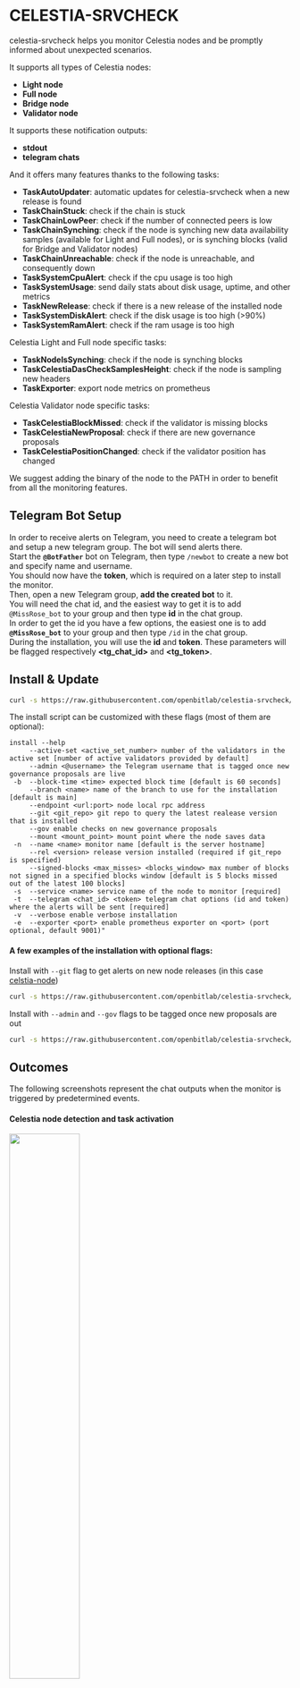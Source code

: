 # CELESTIA-SRVCHECK

celestia-srvcheck helps you monitor Celestia nodes and be promptly informed about unexpected scenarios.

It supports all types of Celestia nodes:
- **Light node**
- **Full node**
- **Bridge node**
- **Validator node**

It supports these notification outputs:
- **stdout**
- **telegram chats**

And it offers many features thanks to the following tasks:
- **TaskAutoUpdater**: automatic updates for celestia-srvcheck when a new release is found
- **TaskChainStuck**: check if the chain is stuck
- **TaskChainLowPeer**: check if the number of connected peers is low
- **TaskChainSynching**: check if the node is synching new data availability samples (available for Light and Full nodes), or is synching blocks (valid for Bridge and Validator nodes)
- **TaskChainUnreachable**: check if the node is unreachable, and consequently down
- **TaskSystemCpuAlert**: check if the cpu usage is too high
- **TaskSystemUsage**: send daily stats about disk usage, uptime, and other metrics
- **TaskNewRelease**: check if there is a new release of the installed node
- **TaskSystemDiskAlert**: check if the disk usage is too high (>90%)
- **TaskSystemRamAlert**: check if the ram usage is too high

Celestia Light and Full node specific tasks:
- **TaskNodeIsSynching**: check if the node is synching blocks
- **TaskCelestiaDasCheckSamplesHeight**: check if the node is sampling new headers
- **TaskExporter**: export node metrics on prometheus

Celestia Validator node specific tasks:
- **TaskCelestiaBlockMissed**: check if the validator is missing blocks
- **TaskCelestiaNewProposal**: check if there are new governance proposals
- **TaskCelestiaPositionChanged**: check if the validator position has changed

We suggest adding the binary of the node to the PATH in order to benefit from all the monitoring features. 

## Telegram Bot Setup

In order to receive alerts on Telegram, you need to create a telegram bot and setup a new telegram group. The bot will send alerts there.<br>
Start the **`@BotFather`** bot on Telegram, then type `/newbot` to create a new bot and specify name and username.<br>
You should now have the **token**, which is required on a later step to install the monitor.<br>
Then, open a new Telegram group, **add the created bot** to it.<br>
You will need the chat id, and the easiest way to get it is to add `@MissRose_bot` to your group and then type **id** in the chat group.<br>
In order to get the id you have a few options, the easiest one is to add **`@MissRose_bot`** to your group and then type `/id` in the chat group.<br>
During the installation, you will use the **id** and **token**. These parameters will be flagged respectively **<tg_chat_id>** and **<tg_token>**.


## Install & Update

```bash 
curl -s https://raw.githubusercontent.com/openbitlab/celestia-srvcheck/main/install.sh | bash -s -- -t <tg_chat_id> <tg_token> -s <service_name> <optional_flags>
```

The install script can be customized with these flags (most of them are optional):

```
install --help
     --active-set <active_set_number> number of the validators in the active set [number of active validators provided by default]
     --admin <@username> the Telegram username that is tagged once new governance proposals are live
 -b  --block-time <time> expected block time [default is 60 seconds]
     --branch <name> name of the branch to use for the installation [default is main]
     --endpoint <url:port> node local rpc address
     --git <git_repo> git repo to query the latest realease version that is installed
     --gov enable checks on new governance proposals
     --mount <mount_point> mount point where the node saves data
 -n  --name <name> monitor name [default is the server hostname]
     --rel <version> release version installed (required if git_repo is specified)
     --signed-blocks <max_misses> <blocks_window> max number of blocks not signed in a specified blocks window [default is 5 blocks missed out of the latest 100 blocks]
 -s  --service <name> service name of the node to monitor [required]
 -t  --telegram <chat_id> <token> telegram chat options (id and token) where the alerts will be sent [required]
 -v  --verbose enable verbose installation
 -e  --exporter <port> enable prometheus exporter on <port> (port optional, default 9001)"
```

#### A few examples of the installation with optional flags:

Install with `--git` flag to get alerts on new node releases (in this case [celstia-node](https://github.com/celestiaorg/celestia-node))

```bash 
curl -s https://raw.githubusercontent.com/openbitlab/celestia-srvcheck/main/install.sh | bash -s -- -t <tg_chat_id> <tg_token> -s <service_name> --git celestiaorg/celestia-node
```

Install with `--admin` and `--gov` flags to be tagged once new proposals are out

```bash 
curl -s https://raw.githubusercontent.com/openbitlab/celestia-srvcheck/main/install.sh | bash -s -- -t <tg_chat_id> <tg_token> -s <service_name> --admin @MyTelegramUsername --gov
```

## Outcomes

The following screenshots represent the chat outputs when the monitor is triggered by predetermined events.

#### Celestia node detection and task activation

<img width=50% src="https://user-images.githubusercontent.com/49374667/230424648-11471db6-25fc-4cde-83c8-60778681b915.jpg" />

#### Daily stats

<img width=50% src="https://user-images.githubusercontent.com/49374667/230424699-42fdb043-e2d8-4a20-8e08-399d03893b9d.jpg" />

#### System usage charts (in the last month or since node setup)

<img width=75% src="https://user-images.githubusercontent.com/49374667/230424743-45776691-0442-46b2-a1db-ac9260b1f68d.jpg" />

## Customize Configuration
Edit /etc/srvcheck.conf:

```
; telegram notifications 
[notification.telegram]
enabled = true
apiToken = 
chatIds = 

; a dummy notification wich prints to stdout
[notification.dummy]
enabled = true

; chain settings
[chain]
; name to be displayed on notifications
name = 
; chain type (e.g. "tendermint" | "substrate")
type = 
; systemd service name
service = 
; endpoint uri, if different from default
endpoint = 
; block time
blockTime =
activeSet = 
thresholdNotsigned = 
blockWindow = 
; Github repository (org/repo)
ghRepository = 
; software version
localVersion = 
; mount point
mountPoint = 

; task specific settings
[tasks]
; comma separated list of disabled tasks
disabled = TaskTendermintNewProposal
; enable auto recovery
autoRecover = true 
; Governance administrator (proposal voting, with @), optional
govAdmin =
; Prometheus exporter port
exporterPort =
```

## Prometheus custom exporter: metrics
A custom exporter has been developed to export metrics related to Celestia node with a fixed scraping frequency of 15s, specifically the following metrics are exported:

| Name | Description | Type |
|--|--|--|
| peers_count | Number of peers connected to the node | Guage |
| node_height | Node height | Guage |
| network_height | Network height | Guage |
| out_of_sync_counter | Incremental value to indicate how many times the node result in syncing state | Counter |
| first_header | Height of the first processed header in the latest block range  | Guage |
| latest_header | Height of the latest processed header in the latest block range | Guage |
| finished_s | Processing time of the latest block range | Guage |
| errors | Number of errors encountered during the processing of the latest block range | Guage |

## Credits

Made with love by the [Openbitlab](https://openbitlab.com) team

## License

Read the LICENSE file.

